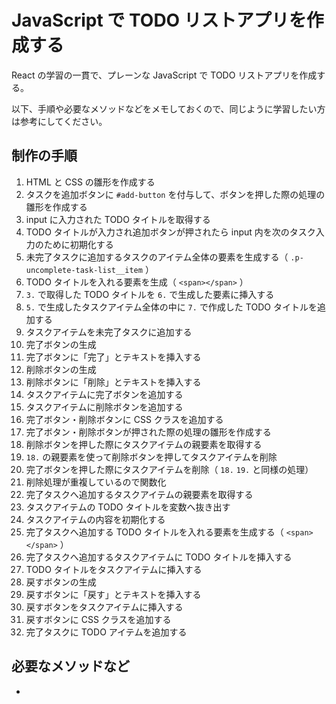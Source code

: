 # JavaScript で TODO リストアプリを作成する

React の学習の一貫で、プレーンな JavaScript で TODO リストアプリを作成する。

以下、手順や必要なメソッドなどをメモしておくので、同じように学習したい方は参考にしてください。

## 制作の手順

1. HTML と CSS の雛形を作成する
2. タスクを追加ボタンに `#add-button` を付与して、ボタンを押した際の処理の雛形を作成する
3. input に入力された TODO タイトルを取得する
4. TODO タイトルが入力され追加ボタンが押されたら input 内を次のタスク入力のために初期化する
5. 未完了タスクに追加するタスクのアイテム全体の要素を生成する（ `.p-uncomplete-task-list__item` ）
6. TODO タイトルを入れる要素を生成（ `<span></span>` ）
7. `3.` で取得した TODO タイトルを `6.` で生成した要素に挿入する
8. `5.` で生成したタスクアイテム全体の中に `7.` で作成した TODO タイトルを追加する
9. タスクアイテムを未完了タスクに追加する
10. 完了ボタンの生成
11. 完了ボタンに「完了」とテキストを挿入する
12. 削除ボタンの生成
13. 削除ボタンに「削除」とテキストを挿入する
14. タスクアイテムに完了ボタンを追加する
15. タスクアイテムに削除ボタンを追加する
16. 完了ボタン・削除ボタンに CSS クラスを追加する
17. 完了ボタン・削除ボタンが押された際の処理の雛形を作成する
18. 削除ボタンを押した際にタスクアイテムの親要素を取得する
19. `18.` の親要素を使って削除ボタンを押してタスクアイテムを削除
20. 完了ボタンを押した際にタスクアイテムを削除（ `18.` `19.` と同様の処理）
21. 削除処理が重複しているので関数化
22. 完了タスクへ追加するタスクアイテムの親要素を取得する
23. タスクアイテムの TODO タイトルを変数へ抜き出す
24. タスクアイテムの内容を初期化する
25. 完了タスクへ追加する TODO タイトルを入れる要素を生成する（ `<span></span>` ）
26. 完了タスクへ追加するタスクアイテムに TODO タイトルを挿入する
27. TODO タイトルをタスクアイテムに挿入する
28. 戻すボタンの生成
29. 戻すボタンに「戻す」とテキストを挿入する
30. 戻すボタンをタスクアイテムに挿入する
31. 戻すボタンに CSS クラスを追加する
32. 完了タスクに TODO アイテムを追加する

## 必要なメソッドなど

-
